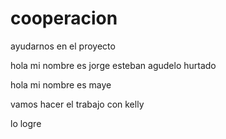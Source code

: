 # cooperacion
ayudarnos en el proyecto

hola mi nombre es jorge esteban agudelo hurtado

hola mi nombre es maye 

vamos hacer el trabajo con kelly

lo logre  

